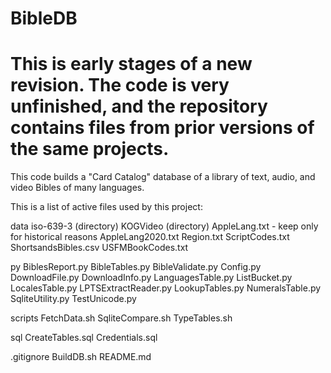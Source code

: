 # BibleDB
# This is early stages of a new revision. The code is very unfinished, and the repository contains files from prior versions of the same projects. 
This code builds a "Card Catalog" database of a library of text, audio, and video Bibles of many languages.

This is a list of active files used by this project:

data
	iso-639-3 (directory)
	KOGVideo (directory)
	AppleLang.txt - keep only for historical reasons
	AppleLang2020.txt
	Region.txt
	ScriptCodes.txt
	ShortsandsBibles.csv
	USFMBookCodes.txt

py
	BiblesReport.py
	BibleTables.py
	BibleValidate.py
	Config.py
	DownloadFile.py
	DownloadInfo.py
	LanguagesTable.py
	ListBucket.py
	LocalesTable.py
	LPTSExtractReader.py
	LookupTables.py
	NumeralsTable.py
	SqliteUtility.py
	TestUnicode.py

scripts
	FetchData.sh
	SqliteCompare.sh
	TypeTables.sh

sql
	CreateTables.sql
	Credentials.sql

.gitignore
BuildDB.sh
README.md


